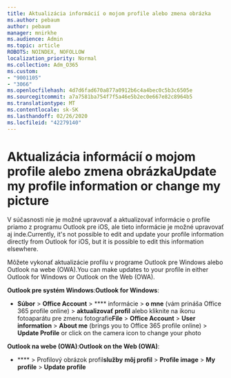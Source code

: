 ```yaml
---
title: Aktualizácia informácií o mojom profile alebo zmena obrázka
ms.author: pebaum
author: pebaum
manager: mnirkhe
ms.audience: Admin
ms.topic: article
ROBOTS: NOINDEX, NOFOLLOW
localization_priority: Normal
ms.collection: Adm_O365
ms.custom:
- "9001105"
- "3066"
ms.openlocfilehash: 4d7d6fad670a877a0912b6c4a4bec0c5b3c6505e
ms.sourcegitcommit: a7a7581ba754f7f5a46e5b2ec0e667e82c8964b5
ms.translationtype: MT
ms.contentlocale: sk-SK
ms.lasthandoff: 02/26/2020
ms.locfileid: "42279140"
---
```

# <a name="update-my-profile-information-or-change-my-picture"></a><span data-ttu-id="8049f-102">Aktualizácia informácií o mojom profile alebo zmena obrázka</span><span class="sxs-lookup"><span data-stu-id="8049f-102">Update my profile information or change my picture</span></span>

<span data-ttu-id="8049f-103">V súčasnosti nie je možné upravovať a aktualizovať informácie o profile priamo z programu Outlook pre iOS, ale tieto informácie je možné upravovať aj inde.</span><span class="sxs-lookup"><span data-stu-id="8049f-103">Currently, it's not possible to edit and update your profile information directly from Outlook for iOS, but it is possible to edit this information elsewhere.</span></span> 

<span data-ttu-id="8049f-104">Môžete vykonať aktualizácie profilu v programe Outlook pre Windows alebo Outlook na webe (OWA).</span><span class="sxs-lookup"><span data-stu-id="8049f-104">You can make updates to your profile in either Outlook for Windows or Outlook on the Web (OWA).</span></span> 

<span data-ttu-id="8049f-105">**Outlook pre systém Windows**:</span><span class="sxs-lookup"><span data-stu-id="8049f-105">**Outlook for Windows**:</span></span> 

- <span data-ttu-id="8049f-106">**Súbor** > **Office Account** > \*\*\*\* informácie > **o mne** (vám prináša Office 365 profile online) > **aktualizovať profil** alebo kliknite na ikonu fotoaparátu pre zmenu fotografie</span><span class="sxs-lookup"><span data-stu-id="8049f-106">**File** > **Office Account** > **User information** > **About me** (brings you to Office 365 profile online) > **Update Profile** or click on the camera icon to change your photo</span></span>  
  
<span data-ttu-id="8049f-107">**Outlook na webe (OWA)**:</span><span class="sxs-lookup"><span data-stu-id="8049f-107">**Outlook on the Web (OWA)**:</span></span> 

- <span data-ttu-id="8049f-108">\*\*\*\* > Profilový obrázok profil**služby** **môj profil** > </span><span class="sxs-lookup"><span data-stu-id="8049f-108">**Profile image** > **My profile** > **Update profile**</span></span>

